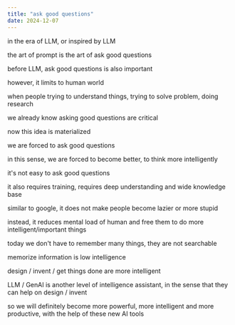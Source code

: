 ```yaml
---
title: "ask good questions"
date: 2024-12-07
---
```


in the era of LLM, or inspired by LLM

the art of prompt is the art of ask good questions

before LLM, ask good questions is also important

however, it limits to human world

when people trying to understand things, trying to solve problem, doing research

we already know asking good questions are critical

now this idea is materialized

we are forced to ask good questions

in this sense, we are forced to become better, to think more intelligently

it's not easy to ask good questions

it also requires training, requires deep understanding and wide knowledge base

similar to google, it does not make people become lazier or more stupid

instead, it reduces mental load of human and free them to do more intelligent/important things

today we don't have to remember many things, they are not searchable

memorize information is low intelligence

design / invent / get things done are more intelligent

LLM / GenAI is another level of intelligence assistant, in the sense that they can help on design / invent

so we will definitely become more powerful, more intelligent and more productive, with the help of these new AI tools
